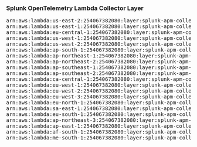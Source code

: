 <h3>Splunk OpenTelemetry Lambda Collector Layer</h3>

<pre>
arn:aws:lambda:us-east-2:254067382080:layer:splunk-apm-collector:84
arn:aws:lambda:us-east-1:254067382080:layer:splunk-apm-collector:7
arn:aws:lambda:eu-central-1:254067382080:layer:splunk-apm-collector:7
arn:aws:lambda:us-west-1:254067382080:layer:splunk-apm-collector:7
arn:aws:lambda:us-west-2:254067382080:layer:splunk-apm-collector:7
arn:aws:lambda:ap-south-1:254067382080:layer:splunk-apm-collector:7
arn:aws:lambda:ap-northeast-1:254067382080:layer:splunk-apm-collector:7
arn:aws:lambda:ap-northeast-2:254067382080:layer:splunk-apm-collector:7
arn:aws:lambda:ap-southeast-1:254067382080:layer:splunk-apm-collector:7
arn:aws:lambda:ap-southeast-2:254067382080:layer:splunk-apm-collector:7
arn:aws:lambda:ca-central-1:254067382080:layer:splunk-apm-collector:7
arn:aws:lambda:eu-west-1:254067382080:layer:splunk-apm-collector:7
arn:aws:lambda:eu-west-2:254067382080:layer:splunk-apm-collector:7
arn:aws:lambda:eu-west-3:254067382080:layer:splunk-apm-collector:7
arn:aws:lambda:eu-north-1:254067382080:layer:splunk-apm-collector:7
arn:aws:lambda:sa-east-1:254067382080:layer:splunk-apm-collector:7
arn:aws:lambda:eu-south-1:254067382080:layer:splunk-apm-collector:7
arn:aws:lambda:ap-northeast-3:254067382080:layer:splunk-apm-collector:7
arn:aws:lambda:ap-east-1:254067382080:layer:splunk-apm-collector:7
arn:aws:lambda:af-south-1:254067382080:layer:splunk-apm-collector:7
arn:aws:lambda:me-south-1:254067382080:layer:splunk-apm-collector:7
</pre>
